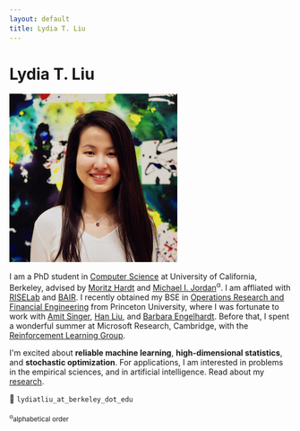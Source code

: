 ```yaml
---
layout: default
title: Lydia T. Liu
---
```

	
	
# Lydia T. Liu #

<img src="img/francis.jpg" alt="Photo" class="leftside_image">

I am a PhD student in [Computer Science](https://eecs.berkeley.edu/) at University of California, Berkeley, advised by [Moritz Hardt](http://www.moritzhardt.com/) and [Michael I. Jordan](https://people.eecs.berkeley.edu/~jordan/)<sup>&alpha;</sup>. I am affliated with [RISELab](http://rise.cs.berkeley.edu/) and [BAIR](http://bair.berkeley.edu/).
I recently obtained my BSE in [Operations Research and Financial Engineering](https://orfe.princeton.edu/) from Princeton University, where I was fortunate to work with [Amit Singer](https://web.math.princeton.edu/~amits/), [Han Liu](https://www.princeton.edu/~hanliu/), and [Barbara Engelhardt](https://www.cs.princeton.edu/~bee/). Before that, I spent a wonderful summer at Microsoft Research, Cambridge, with the [Reinforcement Learning Group](https://www.microsoft.com/en-us/research/group/reinforcement-learning-group/).

I'm excited about __reliable machine learning__, __high-dimensional statistics__, and __stochastic optimization__. For applications, I am interested in problems in the empirical sciences, and in artificial intelligence. Read about my [research](/projects).
			
:email: `lydiatliu_at_berkeley_dot_edu`

<sub><sup>&alpha;</sup>alphabetical order </sub>

<!--<p> I am sometimes a <a href="/writing">poet</a>.</p> -->
